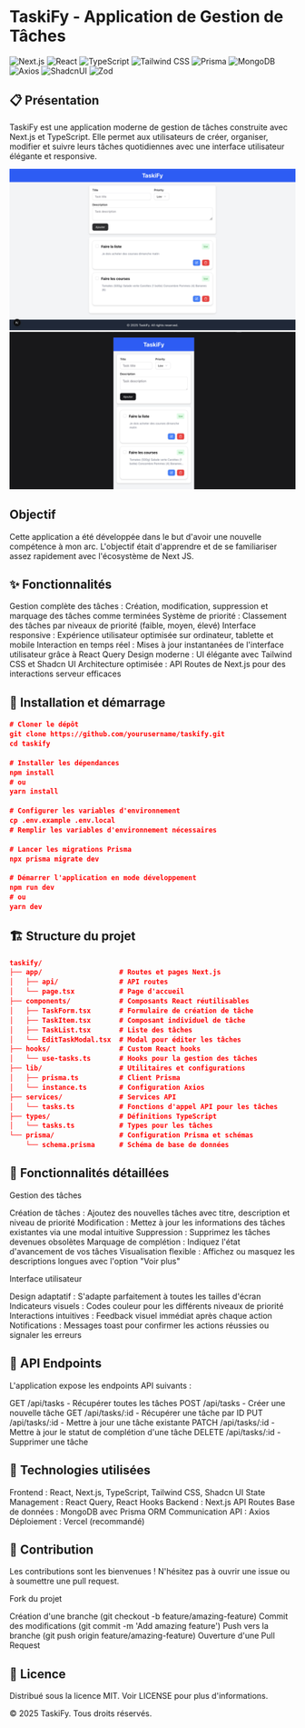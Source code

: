 # TaskiFy - Application de Gestion de Tâches

<img alt="Next.js" src="https://img.shields.io/badge/Next.js-000000?style=for-the-badge&amp;logo=next.js&amp;logoColor=white">
<img alt="React" src="https://img.shields.io/badge/React-61DAFB?style=for-the-badge&amp;logo=react&amp;logoColor=black">
<img alt="TypeScript" src="https://img.shields.io/badge/TypeScript-3178C6?style=for-the-badge&amp;logo=typescript&amp;logoColor=white">
<img alt="Tailwind CSS" src="https://img.shields.io/badge/Tailwind_CSS-38B2AC?style=for-the-badge&amp;logo=tailwind-css&amp;logoColor=white">
<img alt="Prisma" src="https://img.shields.io/badge/Prisma-2D3748?style=for-the-badge&amp;logo=prisma&amp;logoColor=white">
<img alt="MongoDB" src="https://img.shields.io/badge/MongoDB-47A248?style=for-the-badge&amp;logo=mongodb&amp;logoColor=white">
<img alt="Axios" src="https://img.shields.io/badge/Axios-5A29E4?style=for-the-badge&amp;logo=axios&amp;logoColor=white">
<img alt="ShadcnUI" src="https://img.shields.io/badge/Shadcn_UI-000000?style=for-the-badge&amp;logo=shadcnui&amp;logoColor=white">
<img alt="Zod" src="https://img.shields.io/badge/Zod-3068B7?style=for-the-badge&amp;logo=zod&amp;logoColor=white">

## 📋 Présentation

TaskiFy est une application moderne de gestion de tâches construite avec Next.js et TypeScript. Elle permet aux utilisateurs de créer, organiser, modifier et suivre leurs tâches quotidiennes avec une interface utilisateur élégante et responsive.

<img alt="Capture d'écran de l'application" src="public/TaskiFy_pc.png">
<img alt="Capture d'écran de l'application" src="public/TaskiFy_tel.png">

## Objectif

Cette application a été développée dans le but d'avoir une nouvelle compétence à mon arc. L'objectif était d'apprendre et de se familiariser assez rapidement avec l'écosystème de Next JS.

## ✨ Fonctionnalités

Gestion complète des tâches : Création, modification, suppression et marquage des tâches comme terminées
Système de priorité : Classement des tâches par niveaux de priorité (faible, moyen, élevé)
Interface responsive : Expérience utilisateur optimisée sur ordinateur, tablette et mobile
Interaction en temps réel : Mises à jour instantanées de l'interface utilisateur grâce à React Query
Design moderne : UI élégante avec Tailwind CSS et Shadcn UI
Architecture optimisée : API Routes de Next.js pour des interactions serveur efficaces

## 🚀 Installation et démarrage

```json
# Cloner le dépôt
git clone https://github.com/yourusername/taskify.git
cd taskify

# Installer les dépendances
npm install
# ou
yarn install

# Configurer les variables d'environnement
cp .env.example .env.local
# Remplir les variables d'environnement nécessaires

# Lancer les migrations Prisma
npx prisma migrate dev

# Démarrer l'application en mode développement
npm run dev
# ou
yarn dev

```

## 🏗️ Structure du projet

```json
taskify/
├── app/                   # Routes et pages Next.js
│   ├── api/               # API routes
│   └── page.tsx           # Page d'accueil
├── components/            # Composants React réutilisables
│   ├── TaskForm.tsx       # Formulaire de création de tâche
│   ├── TaskItem.tsx       # Composant individuel de tâche
│   ├── TaskList.tsx       # Liste des tâches
│   └── EditTaskModal.tsx  # Modal pour éditer les tâches
├── hooks/                 # Custom React hooks
│   └── use-tasks.ts       # Hooks pour la gestion des tâches
├── lib/                   # Utilitaires et configurations
│   ├── prisma.ts          # Client Prisma
│   └── instance.ts        # Configuration Axios
├── services/              # Services API
│   └── tasks.ts           # Fonctions d'appel API pour les tâches
├── types/                 # Définitions TypeScript
│   └── tasks.ts           # Types pour les tâches
└── prisma/                # Configuration Prisma et schémas
    └── schema.prisma      # Schéma de base de données
```

## 📱 Fonctionnalités détaillées

Gestion des tâches

Création de tâches : Ajoutez des nouvelles tâches avec titre, description et niveau de priorité
Modification : Mettez à jour les informations des tâches existantes via une modal intuitive
Suppression : Supprimez les tâches devenues obsolètes
Marquage de complétion : Indiquez l'état d'avancement de vos tâches
Visualisation flexible : Affichez ou masquez les descriptions longues avec l'option "Voir plus"

Interface utilisateur

Design adaptatif : S'adapte parfaitement à toutes les tailles d'écran
Indicateurs visuels : Codes couleur pour les différents niveaux de priorité
Interactions intuitives : Feedback visuel immédiat après chaque action
Notifications : Messages toast pour confirmer les actions réussies ou signaler les erreurs

## 🔗 API Endpoints

L'application expose les endpoints API suivants :

GET /api/tasks - Récupérer toutes les tâches
POST /api/tasks - Créer une nouvelle tâche
GET /api/tasks/:id - Récupérer une tâche par ID
PUT /api/tasks/:id - Mettre à jour une tâche existante
PATCH /api/tasks/:id - Mettre à jour le statut de complétion d'une tâche
DELETE /api/tasks/:id - Supprimer une tâche

## 🧩 Technologies utilisées

Frontend : React, Next.js, TypeScript, Tailwind CSS, Shadcn UI
State Management : React Query, React Hooks
Backend : Next.js API Routes
Base de données : MongoDB avec Prisma ORM
Communication API : Axios
Déploiement : Vercel (recommandé)

## 🤝 Contribution

Les contributions sont les bienvenues ! N'hésitez pas à ouvrir une issue ou à soumettre une pull request.

Fork du projet

Création d'une branche (git checkout -b feature/amazing-feature)
Commit des modifications (git commit -m 'Add amazing feature')
Push vers la branche (git push origin feature/amazing-feature)
Ouverture d'une Pull Request

## 📄 Licence

Distribué sous la licence MIT. Voir LICENSE pour plus d'informations.

© 2025 TaskiFy. Tous droits réservés.
